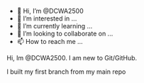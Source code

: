 - 👋 Hi, I’m @DCWA2500
- 👀 I’m interested in ...
- 🌱 I’m currently learning ...
- 💞️ I’m looking to collaborate on ...
- 📫 How to reach me ...

<!---
DCWA2500/DCWA2500 is a ✨ special ✨ repository because its `README.md` (this file) appears on your GitHub profile.
You can click the Preview link to take a look at your changes.
--->Hi, Im @DCWA2500. I am new to Git/GitHub.
I built my first branch from my main repo

